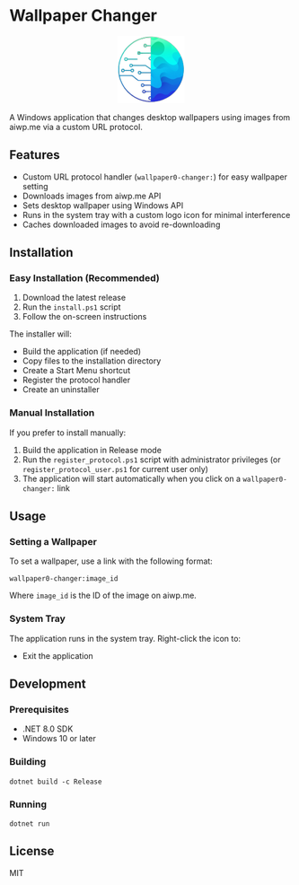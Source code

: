 # Wallpaper Changer

<p align="center">
  <img src="logo-120.png" alt="Wallpaper Changer Logo" width="120" height="120">
</p>

A Windows application that changes desktop wallpapers using images from aiwp.me via a custom URL protocol.

## Features

- Custom URL protocol handler (`wallpaper0-changer:`) for easy wallpaper setting
- Downloads images from aiwp.me API
- Sets desktop wallpaper using Windows API
- Runs in the system tray with a custom logo icon for minimal interference
- Caches downloaded images to avoid re-downloading

## Installation

### Easy Installation (Recommended)

1. Download the latest release
2. Run the `install.ps1` script
3. Follow the on-screen instructions

The installer will:
- Build the application (if needed)
- Copy files to the installation directory
- Create a Start Menu shortcut
- Register the protocol handler
- Create an uninstaller

### Manual Installation

If you prefer to install manually:

1. Build the application in Release mode
2. Run the `register_protocol.ps1` script with administrator privileges (or `register_protocol_user.ps1` for current user only)
3. The application will start automatically when you click on a `wallpaper0-changer:` link

## Usage

### Setting a Wallpaper

To set a wallpaper, use a link with the following format:

```
wallpaper0-changer:image_id
```

Where `image_id` is the ID of the image on aiwp.me.

### System Tray

The application runs in the system tray. Right-click the icon to:
- Exit the application

## Development

### Prerequisites

- .NET 8.0 SDK
- Windows 10 or later

### Building

```
dotnet build -c Release
```

### Running

```
dotnet run
```

## License

MIT
